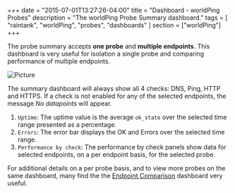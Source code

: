 +++
date = "2015-07-01T13:27:26-04:00"
title = "Dashboard - worldPing Probes"
description = "The worldPing Probe Summary dashboard."
tags = [ "raintank", "worldPing", "probes", "dashboards" ]
section = ["worldPing"]
+++

The probe summary accepts **one probe** and **multiple endpoints**. This dashboard is very useful for isolation a single probe and comparing performance of multiple endpoints. 

![Picture](/img/docs/worldPing-Probe-Summary.png)

The summary dashboard will always show all 4 checks: DNS, Ping, HTTP and HTTPS. If a check is not enabled for any of the selected endpoints, the message *No datapoints* will appear. 

1. `Uptime`: The uptime value is the average `ok_state` over the selected time range presented as a percentage. 
2. `Errors`: The error bar displays the OK and Errors over the selected time range. 
3. `Performance by check`: The performance by check panels show data for selected endpoints, on a per endpoint basis, for the selected probe.  

For additional details on a per probe basis, and to view more probes on the same dashboard, many find the the [Endpoint Comparison](/docs/worldping/worldPing-endpoint-comparison/) dashboard very useful. 
